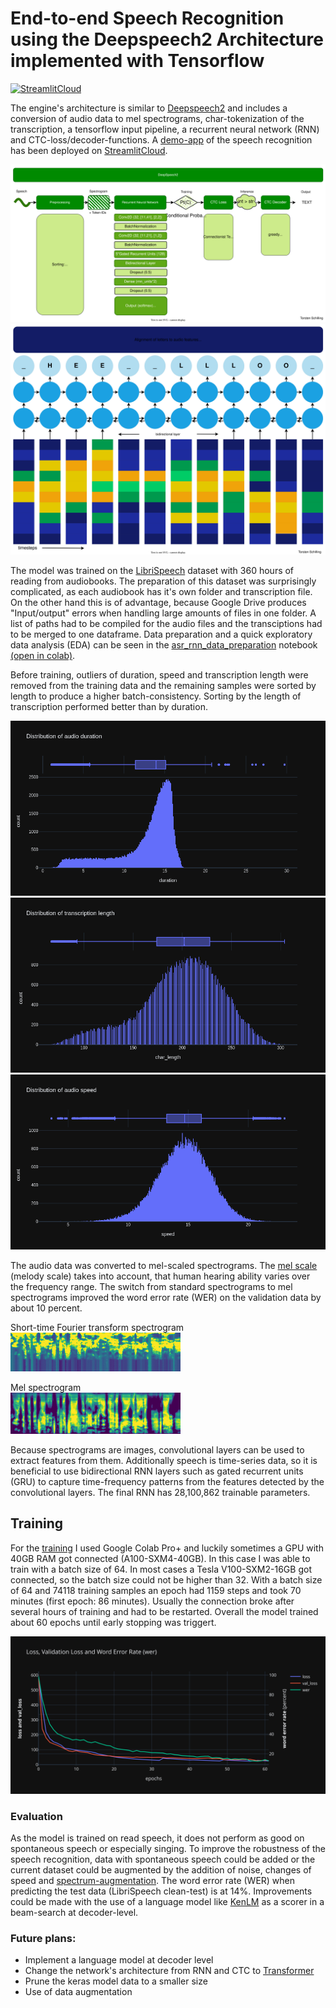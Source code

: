 # End-to-end Speech Recognition using the Deepspeech2 Architecture implemented with Tensorflow
[![StreamlitCloud](https://static.streamlit.io/badges/streamlit_badge_black_white.svg)](https://share.streamlit.io/to-schi/asr-deepspeech2-webdemo/main)

The engine's architecture is similar to [Deepspeech2](https://arxiv.org/abs/1512.02595) and includes a conversion of audio data to mel spectrograms, char-tokenization of the transcription, a tensorflow input pipeline, a recurrent neural network (RNN) and CTC-loss/decoder-functions.
A [demo-app](https://github.com/to-schi/asr-deepspeech2-webdemo) of the speech recognition has been deployed on [StreamlitCloud](https://share.streamlit.io/to-schi/asr-deepspeech2-webdemo/main).

![DeepSpeech2](./img/DeepSpeech2.drawio.svg)
![Decoder](./img/RNN%2BCTC.drawio.svg)

The model was trained on the [LibriSpeech](https://www.openslr.org/12/) dataset with 360 hours of reading from audiobooks. The preparation of this dataset was surprisingly complicated, as each audiobook has it's own folder and transcription file. On the other hand this is of advantage, because Google Drive produces "Input/output" errors when handling large amounts of files in one folder. A list of paths had to be compiled for the audio files and the transciptions had to be merged to one dataframe. Data preparation and a quick exploratory data analysis (EDA) can be seen in the [asr_rnn_data_preparation](https://github.com/to-schi/speech-recognition-from-scratch/blob/main/asr_rnn_data_preparation.ipynb) notebook [(open in colab)](https://colab.research.google.com/github/to-schi/speech-recognition-from-scratch/blob/main/asr_rnn_data_preparation.ipynb).

Before training, outliers of duration, speed and transcription length were removed from the training data and the remaining samples were sorted by length to produce a higher batch-consistency. Sorting by the length of transcription performed better than by duration.

![distribution of duration](img/dist_duration.png)
![distributionn of transcription length](./img/dist_char-length.png)
![distributionn of speed](./img/dist_speed.png)

The audio data was converted to mel-scaled spectrograms. The [mel scale](https://en.wikipedia.org/wiki/Mel_scale) (melody scale) takes into account, that human hearing ability varies over the frequency range. The switch from standard spectrograms to mel spectrograms improved the word error rate (WER) on the validation data by about 10 percent.

Short-time Fourier transform spectrogram  
![stft-spectrogram](img/stft-spectrogram.jpg)

Mel spectrogram  
![mel-spectrogram](img/mel-spectrogram.jpg)

Because spectrograms are images, convolutional layers can be used to extract features from them. Additionally speech is time-series data, so it is beneficial to use bidirectional RNN layers such as gated recurrent units (GRU) to capture time-frequency patterns from the features detected by the convolutional layers. The final RNN has 28,100,862 trainable parameters. 

## Training
For the [training](https://colab.research.google.com/github/to-schi/speech-recognition-from-scratch/blob/main/asr_rnn_training.ipynb) I used Google Colab Pro+ and luckily sometimes a GPU with 40GB RAM got connected (A100-SXM4-40GB). In this case I was able to train with a batch size of 64. In most cases a Tesla V100-SXM2-16GB got connected, so the batch size could not be higher than 32. With a batch size of 64 and 74118 training samples an epoch had 1159 steps and took 70 minutes (first epoch: 86 minutes). Usually the connection broke after several hours of training and had to be restarted. Overall the model trained about 60 epochs until early stopping was triggert.

![training](./img/history_plot.svg)

### Evaluation

As the model is trained on read speech, it does not perform as good on spontaneous speech or  especially singing. To improve the robustness of the speech recognition, data with spontaneous speech could be added or the current dataset could be augmented by the addition of noise, changes of speed and [spectrum-augmentation](https://arxiv.org/abs/1904.08779).
The word error rate (WER) when predicting the test data (LibriSpeech clean-test) is at 14%. Improvements could be made with the use of a language model like [KenLM](https://kheafield.com/code/kenlm/) as a scorer in a beam-search at decoder-level.

### Future plans:
- Implement a language model at decoder level
- Change the network's architecture from RNN and CTC to [Transformer](https://arxiv.org/abs/1706.03762)
- Prune the keras model data to a smaller size
- Use of data augmentation
